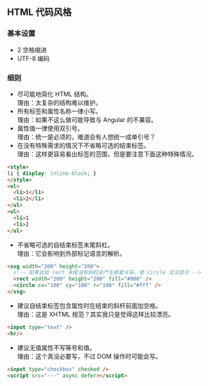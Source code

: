 ## HTML 代码风格

### 基本设置

* 2 空格缩进
* UTF-8 编码

### 细则

* 尽可能地简化 HTML 结构。<br/>
  理由：太复杂的结构难以维护。
* 所有标签和属性名称一律小写。<br/>
  理由：如果不这么做可能导致与 Angular 的不兼容。
* 属性值一律使用双引号。<br/>
  理由：统一是必须的，难道会有人想统一成单引号？
* 在没有特殊需求的情况下不省略可选的结束标签。<br/>
  理由：这样更容易看出标签的范围，但是要注意下面这种特殊情况。
  
```HTML
<style>
li { display: inline-block; }
</style>
<ul>
  <li>1</li>
  <li>2</li>
</ul>
<ul>
  <li>1
  <li>2
</ul>
```

* 不省略可选的自结束标签末尾斜杠。<br/>
  理由：它会影响到外部标记语言的解析。
```HTML
<svg width="200" height="200">
  <!-- 如果此处 rect 末尾没有斜杠会产生嵌套关系，使 circle 无法显示 -->
  <rect width="200" height="200" fill="#000" />
  <circle cx="100" cy="100" r="100" fill="#fff" />
</svg>
```
* 建议自结束标签包含属性时在结束的斜杆前面加空格。<br/>
  理由：这是 XHTML 规范？其实我只是觉得这样比较漂亮。
```HTML
<input type="text" />
<hr/>
```
* 建议无值属性不写等号和值。<br/>
  理由：这个真没必要写，不过 DOM 操作时可能会写。
```HTML
<input type="checkbox" checked />
<script src="···" async defer></script>
```
